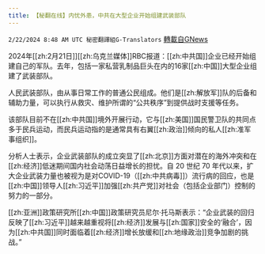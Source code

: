 ```yaml
---
title: 【秘翻在线】内忧外患，中共在大型企业开始组建武装部队
---
```

`2/22/2024 8:48 AM UTC 秘密翻譯組G-Translators` [轉載自GNews](https://gnews.org/articles/2331573)

2024年[[zh:2月21日]][[zh:乌克兰媒体]]RBC报道：[[zh:中共国]]企业已经开始组建自己的军队。去年，包括一家私营乳制品巨头在内的16家[[zh:中国]]大型企业组建了武装部队。

人民武装部队，由从事日常工作的普通公民组成。他们是[[zh:解放军]]队的后备和辅助力量，可以执行从救灾、维护所谓的“公共秩序”到提供战时支援等任务。

该部队目前不在[[zh:中共国]]境外开展行动，它与[[zh:美国]]国民警卫队的共同点多于民兵运动，而民兵运动指的是通常具有右翼[[zh:政治]]倾向的私人[[zh:准军事组织]]。

分析人士表示，企业武装部队的成立突显了[[zh:北京]]方面对潜在的海外冲突和在[[zh:经济]]低迷期间国内社会动荡日益增长的担忧。自 20 世纪 70 年代以来，扩大企业武装力量也被视为是对COVID-19（[[zh:中共病毒]]）流行病的回应，也是[[zh:中国]]领导人[[zh:习近平]]加强[[zh:共产党]]对社会（包括企业部门）控制的努力的一部分。

[[zh:亚洲]]政策研究所[[zh:中国]]政策研究员尼尔·托马斯表示：“企业武装的回归反映了[[zh:习近平]]越来越重视将[[zh:经济]]发展与[[zh:国家]]安全的‘融合’，因为[[zh:中共国]]同时面临着[[zh:经济]]增长放缓和[[zh:地缘政治]]竞争加剧的挑战。”
